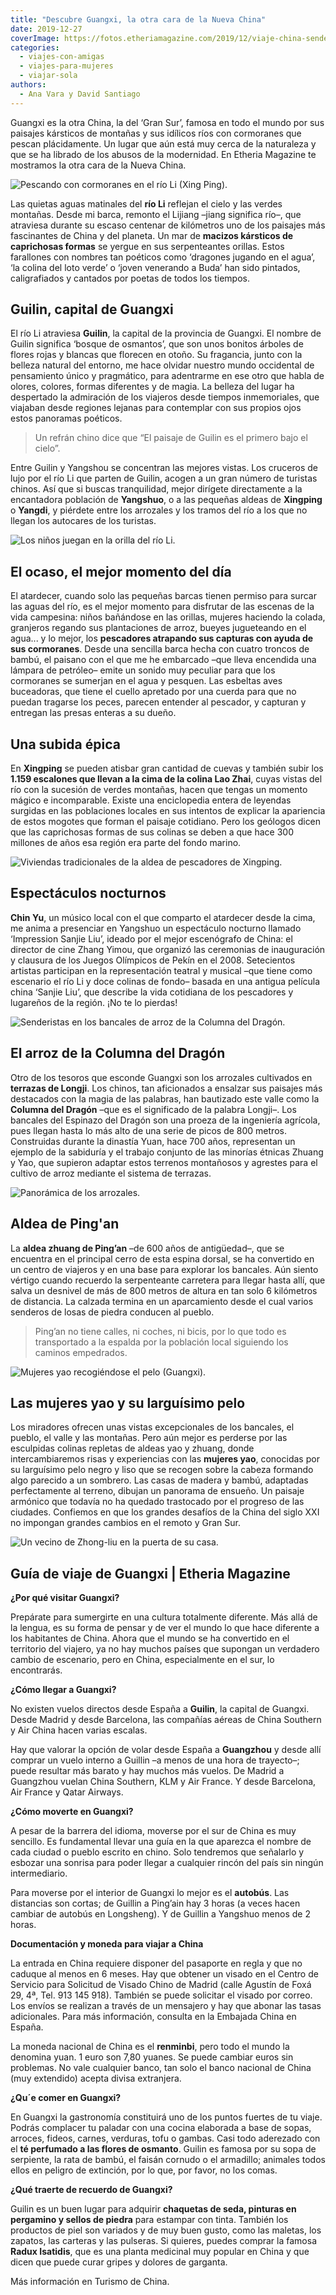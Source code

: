 ```yaml
---
title: "Descubre Guangxi, la otra cara de la Nueva China"
date: 2019-12-27
coverImage: https://fotos.etheriamagazine.com/2019/12/viaje-china-senderismo-colinas-guangxi.jpg
categories: 
  - viajes-con-amigas
  - viajes-para-mujeres
  - viajar-sola
authors: 
  - Ana Vara y David Santiago
---
```


Guangxi es la otra China, la del ‘Gran Sur’, famosa en todo el mundo por sus paisajes 
kársticos de montañas y sus idílicos ríos con cormoranes que pescan plácidamente. Un 
lugar que aún está muy cerca de la naturaleza y que se ha librado de los abusos de la 
modernidad. En Etheria Magazine te mostramos la otra cara de la Nueva China. 

![Pescando con cormoranes en el río Li (Xing Ping).](https://fotos.etheriamagazine.com/2019/12/viaje-china-guangxi-pescador-900x600.jpg "Pescando con cormoranes en el río Li (Xing Ping). © David Santiago")

Las quietas aguas matinales del **río Li** reflejan el cielo y las verdes montañas. 
Desde mi barca, remonto el Lijiang –jiang significa río–, que atraviesa durante su 
escaso centenar de kilómetros uno de los paisajes más fascinantes de China y del 
planeta. Un mar de **macizos kársticos de caprichosas formas** se yergue en sus 
serpenteantes orillas. Estos farallones con nombres tan poéticos como ‘dragones jugando 
en el agua’, ‘la colina del loto verde’ o ‘joven venerando a Buda’ han sido pintados, 
caligrafiados y cantados por poetas de todos los tiempos. 

## Guilin, capital de Guangxi

El río Li atraviesa **Guilin**, la capital de la provincia de Guangxi. El nombre de 
Guilin significa ‘bosque de osmantos’, que son unos bonitos árboles de flores rojas y 
blancas que florecen en otoño. Su fragancia, junto con la belleza natural del entorno, 
me hace olvidar nuestro mundo occidental de pensamiento único y pragmático, para 
adentrarme en ese otro que habla de olores, colores, formas diferentes y de magia. La 
belleza del lugar ha despertado la admiración de los viajeros desde tiempos 
inmemoriales, que viajaban desde regiones lejanas para contemplar con sus propios ojos 
estos panoramas poéticos. 

> Un refrán chino dice que “El paisaje de Guilin es el primero bajo el cielo”. 

Entre Guilin y Yangshou se concentran las mejores vistas. Los cruceros de lujo por el 
río Li que parten de Guilin, acogen a un gran número de turistas chinos. Así que si 
buscas tranquilidad, mejor dirígete directamente a la encantadora población de 
**Yangshuo**, o a las pequeñas aldeas de **Xingping** o **Yangdi**, y piérdete entre los 
arrozales y los tramos del río a los que no llegan los autocares de los turistas. 

![Los niños juegan en la orilla del río Li.](https://fotos.etheriamagazine.com/2019/12/viaje-china-guangxi-rio-li-1-900x600.jpg "Los niños juegan en la orilla del río Li. © D.S.")

## El ocaso, el mejor momento del día

El atardecer, cuando solo las pequeñas barcas tienen permiso para surcar las aguas del 
río, es el mejor momento para disfrutar de las escenas de la vida campesina: niños 
bañándose en las orillas, mujeres haciendo la colada, granjeros regando sus plantaciones 
de arroz, bueyes jugueteando en el agua... y lo mejor, los **pescadores atrapando sus 
capturas con ayuda de sus cormoranes**. Desde una sencilla barca hecha con cuatro 
troncos de bambú, el paisano con el que me he embarcado –que lleva encendida una lámpara 
de petróleo– emite un sonido muy peculiar para que los cormoranes se sumerjan en el agua 
y pesquen. Las esbeltas aves buceadoras, que tiene el cuello apretado por una cuerda 
para que no puedan tragarse los peces, parecen entender al pescador, y capturan y 
entregan las presas enteras a su dueño. 

## Una subida épica

En **Xingping** se pueden atisbar gran cantidad de cuevas y también subir los **1.159 
escalones que llevan a la cima de la colina Lao Zhai**, cuyas vistas del río con la 
sucesión de verdes montañas, hacen que tengas un momento mágico e incomparable. Existe 
una enciclopedia entera de leyendas surgidas en las poblaciones locales en sus intentos 
de explicar la apariencia de estos mogotes que forman el paisaje cotidiano. Pero los 
geólogos dicen que las caprichosas formas de sus colinas se deben a que hace 300 
millones de años esa región era parte del fondo marino. 

![Viviendas tradicionales de la aldea de pescadores de Xingping.](https://fotos.etheriamagazine.com/2019/12/viaje-china-guangxi-xingping-900x600.jpg "Viviendas tradicionales de la aldea de pescadores de Xingping. © D.S.")

## Espectáculos nocturnos

**Chin Yu**, un músico local con el que comparto el atardecer desde la cima, me anima a 
presenciar en Yangshuo un espectáculo nocturno llamado ‘Impression Sanjie Liu’, ideado 
por el mejor escenógrafo de China: el director de cine Zhang Yimou, que organizó las 
ceremonias de inauguración y clausura de los Juegos Olímpicos de Pekín en el 2008. 
Setecientos artistas participan en la representación teatral y musical –que tiene como 
escenario el río Li y doce colinas de fondo– basada en una antigua película china 
‘Sanjie Liu’, que describe la vida cotidiana de los pescadores y lugareños de la región. 
¡No te lo pierdas! 

![Senderistas en los bancales de arroz de la Columna del Dragón.](https://fotos.etheriamagazine.com/2019/12/viaje-china-senderismo-colinas-guangxi-900x600.jpg "Senderistas en los bancales de arroz de la Columna del Dragón. © D.S.")

## El arroz de la Columna del Dragón

Otro de los tesoros que esconde Guangxi son los arrozales cultivados en **terrazas de 
Longji**. Los chinos, tan aficionados a ensalzar sus paisajes más destacados con la 
magia de las palabras, han bautizado este valle como la **Columna del Dragón** –que es 
el significado de la palabra Longji–. Los bancales del Espinazo del Dragón son una 
proeza de la ingeniería agrícola, pues llegan hasta lo más alto de una serie de picos de 
800 metros. Construidas durante la dinastía Yuan, hace 700 años, representan un ejemplo 
de la sabiduría y el trabajo conjunto de las minorías étnicas Zhuang y Yao, que supieron 
adaptar estos terrenos montañosos y agrestes para el cultivo de arroz mediante el 
sistema de terrazas. 

![Panorámica de los arrozales.](https://fotos.etheriamagazine.com/2019/12/viaje-china-arrozales-guangxi-900x600.jpg "Panorámica de los arrozales. ©D.S.")

## Aldea de Ping'an

La **aldea zhuang de Ping’an** –de 600 años de antigüedad–, que se encuentra en el 
principal cerro de esta espina dorsal, se ha convertido en un centro de viajeros y en 
una base para explorar los bancales. Aún siento vértigo cuando recuerdo la serpenteante 
carretera para llegar hasta allí, que salva un desnivel de más de 800 metros de altura 
en tan solo 6 kilómetros de distancia. La calzada termina en un aparcamiento desde el 
cual varios senderos de losas de piedra conducen al pueblo. 

> Ping’an no tiene calles, ni coches, ni bicis, por lo que todo es transportado a la 
> espalda por la población local siguiendo los caminos empedrados. 

![Mujeres yao recogiéndose el pelo (Guangxi).](https://fotos.etheriamagazine.com/2019/12/viaje-china-guangxi-mujeres-yao-683x1024.jpg "Mujeres yao recogiéndose el pelo (Guangxi). © D.S.")

## Las mujeres yao y su larguísimo pelo

Los miradores ofrecen unas vistas excepcionales de los bancales, el pueblo, el valle y 
las montañas. Pero aún mejor es perderse por las esculpidas colinas repletas de aldeas 
yao y zhuang, donde intercambiaremos risas y experiencias con las **mujeres yao**, 
conocidas por su larguísimo pelo negro y liso que se recogen sobre la cabeza formando 
algo parecido a un sombrero. Las casas de madera y bambú, adaptadas perfectamente al 
terreno, dibujan un panorama de ensueño. Un paisaje armónico que todavía no ha quedado 
trastocado por el progreso de las ciudades. Confiemos en que los grandes desafíos de la 
China del siglo XXI no impongan grandes cambios en el remoto y Gran Sur. 

![Un vecino de Zhong-liu en la puerta de su casa.](https://fotos.etheriamagazine.com/2019/12/viaje-china-guangxi-Zhong-li-900x600.jpg "Un vecino de Zhong-liu en la puerta de su casa. © D.S.")

## Guía de viaje de Guangxi | Etheria Magazine

**¿Por qué visitar Guangxi?** 

Prepárate para sumergirte en una cultura totalmente diferente. Más allá de la lengua, es 
su forma de pensar y de ver el mundo lo que hace diferente a los habitantes de China. 
Ahora que el mundo se ha convertido en el territorio del viajero, ya no hay muchos 
países que supongan un verdadero cambio de escenario, pero en China, especialmente en el 
sur, lo encontrarás. 

**¿Cómo llegar a Guangxi?** 

No existen vuelos directos desde España a **Guilin**, la capital de Guangxi. Desde 
Madrid y desde Barcelona, las compañías aéreas de China Southern y Air China hacen 
varias escalas. 

Hay que valorar la opción de volar desde España a **Guangzhou** y desde allí comprar un 
vuelo interno a Guillin –a menos de una hora de trayecto–; puede resultar más barato y 
hay muchos más vuelos. De Madrid a Guangzhou vuelan China Southern, KLM y Air France. Y 
desde Barcelona, Air France y Qatar Airways. 

**¿Cómo moverte en Guangxi?** 

A pesar de la barrera del idioma, moverse por el sur de China es muy sencillo. Es 
fundamental llevar una guía en la que aparezca el nombre de cada ciudad o pueblo escrito 
en chino. Solo tendremos que señalarlo y esbozar una sonrisa para poder llegar a 
cualquier rincón del país sin ningún intermediario. 

Para moverse por el interior de Guangxi lo mejor es el **autobús**. Las distancias son 
cortas; de Guillin a Ping’ain hay 3 horas (a veces hacen cambiar de autobús en 
Longsheng). Y de Guillin a Yangshuo menos de 2 horas. 

**Documentación y moneda para viajar a China** 

La entrada en China requiere disponer del pasaporte en regla y que no caduque al menos 
en 6 meses. Hay que obtener un visado en el Centro de Servicio para Solicitud de Visado 
Chino de Madrid (calle Agustín de Foxá 29, 4ª, Tel. 913 145 918). También se puede 
solicitar el visado por correo. Los envíos se realizan a través de un mensajero y hay 
que abonar las tasas adicionales. Para más información, consulta en la Embajada China en 
España. 

La moneda nacional de China es el **renminbi**, pero todo el mundo la denomina yuan. 1 
euro son 7,80 yuanes. Se puede cambiar euros sin problemas. No vale cualquier banco, tan 
solo el banco nacional de China (muy extendido) acepta divisa extranjera. 

**¿Qu´e comer en Guangxi?** 

En Guangxi la gastronomía constituirá uno de los puntos fuertes de tu viaje. Podrás 
complacer tu paladar con una cocina elaborada a base de sopas, arroces, fideos, carnes, 
verduras, tofu o gambas. Casi todo aderezado con el **té perfumado a las flores de 
osmanto**. Guilin es famosa por su sopa de serpiente, la rata de bambú, el faisán 
cornudo o el armadillo; animales todos ellos en peligro de extinción, por lo que, por 
favor, no los comas. 

**¿Qué traerte de recuerdo de Guangxi?** 

Guilin es un buen lugar para adquirir **chaquetas de seda, pinturas en pergamino y 
sellos de piedra** para estampar con tinta. También los productos de piel son variados y 
de muy buen gusto, como las maletas, los zapatos, las carteras y las pulseras. Si 
quieres, puedes comprar la famosa **Radux Isatidis**, que es una planta medicinal muy 
popular en China y que dicen que puede curar gripes y dolores de garganta. 

Más información en Turismo de China.
